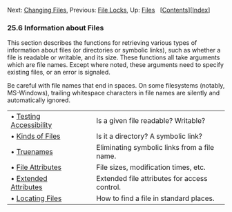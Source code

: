 

Next: [Changing Files](Changing-Files.html), Previous: [File Locks](File-Locks.html), Up: [Files](Files.html)   \[[Contents](index.html#SEC_Contents "Table of contents")]\[[Index](Index.html "Index")]

### 25.6 Information about Files

This section describes the functions for retrieving various types of information about files (or directories or symbolic links), such as whether a file is readable or writable, and its size. These functions all take arguments which are file names. Except where noted, these arguments need to specify existing files, or an error is signaled.

Be careful with file names that end in spaces. On some filesystems (notably, MS-Windows), trailing whitespace characters in file names are silently and automatically ignored.

|                                                       |    |                                              |
| :---------------------------------------------------- | -- | :------------------------------------------- |
| • [Testing Accessibility](Testing-Accessibility.html) |    | Is a given file readable? Writable?          |
| • [Kinds of Files](Kinds-of-Files.html)               |    | Is it a directory? A symbolic link?          |
| • [Truenames](Truenames.html)                         |    | Eliminating symbolic links from a file name. |
| • [File Attributes](File-Attributes.html)             |    | File sizes, modification times, etc.         |
| • [Extended Attributes](Extended-Attributes.html)     |    | Extended file attributes for access control. |
| • [Locating Files](Locating-Files.html)               |    | How to find a file in standard places.       |
